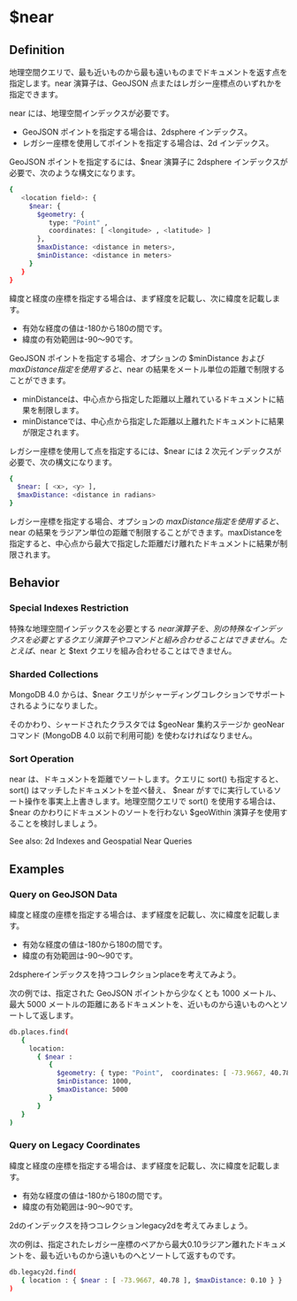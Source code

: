 # $near
## Definition
地理空間クエリで、最も近いものから最も遠いものまでドキュメントを返す点を指定します。near 演算子は、GeoJSON 点またはレガシー座標点のいずれかを指定できます。

near には、地理空間インデックスが必要です。

- GeoJSON ポイントを指定する場合は、2dsphere インデックス。
- レガシー座標を使用してポイントを指定する場合は、2d インデックス。

GeoJSON ポイントを指定するには、$near 演算子に 2dsphere インデックスが必要で、次のような構文になります。

```bash
{
   <location field>: {
     $near: {
       $geometry: {
          type: "Point" ,
          coordinates: [ <longitude> , <latitude> ]
       },
       $maxDistance: <distance in meters>,
       $minDistance: <distance in meters>
     }
   }
}
```

緯度と経度の座標を指定する場合は、まず経度を記載し、次に緯度を記載します。

- 有効な経度の値は-180から180の間です。
- 緯度の有効範囲は-90〜90です。

GeoJSON ポイントを指定する場合、オプションの $minDistance および $maxDistance 指定を使用すると、$near の結果をメートル単位の距離で制限することができます。

- minDistanceは、中心点から指定した距離以上離れているドキュメントに結果を制限します。
- minDistanceでは、中心点から指定した距離以上離れたドキュメントに結果が限定されます。

レガシー座標を使用して点を指定するには、$near には 2 次元インデックスが必要で、次の構文になります。

```bash
{
  $near: [ <x>, <y> ],
  $maxDistance: <distance in radians>
}
```


レガシー座標を指定する場合、オプションの $maxDistance 指定を使用すると、$near の結果をラジアン単位の距離で制限することができます。maxDistanceを指定すると、中心点から最大で指定した距離だけ離れたドキュメントに結果が制限されます。

## Behavior
### Special Indexes Restriction
特殊な地理空間インデックスを必要とする $near 演算子を、別の特殊なインデックスを必要とするクエリ演算子やコマンドと組み合わせることはできません。たとえば、$near と $text クエリを組み合わせることはできません。

### Sharded Collections
MongoDB 4.0 からは、$near クエリがシャーディングコレクションでサポートされるようになりました。

そのかわり、シャードされたクラスタでは $geoNear 集約ステージか geoNear コマンド (MongoDB 4.0 以前で利用可能) を使わなければなりません。

### Sort Operation
near は、ドキュメントを距離でソートします。クエリに sort() も指定すると、 sort() はマッチしたドキュメントを並べ替え、 $near がすでに実行しているソート操作を事実上上書きします。地理空間クエリで sort() を使用する場合は、 $near のかわりにドキュメントのソートを行わない $geoWithin 演算子を使用することを検討しましょう。

See also:
2d Indexes and Geospatial Near Queries

## Examples
### Query on GeoJSON Data
緯度と経度の座標を指定する場合は、まず経度を記載し、次に緯度を記載します。

- 有効な経度の値は-180から180の間です。
- 緯度の有効範囲は-90〜90です。

2dsphereインデックスを持つコレクションplaceを考えてみよう。

次の例では、指定された GeoJSON ポイントから少なくとも 1000 メートル、最大 5000 メートルの距離にあるドキュメントを、近いものから遠いものへとソートして返します。

```bash
db.places.find(
   {
     location:
       { $near :
          {
            $geometry: { type: "Point",  coordinates: [ -73.9667, 40.78 ] },
            $minDistance: 1000,
            $maxDistance: 5000
          }
       }
   }
)
```

### Query on Legacy Coordinates
緯度と経度の座標を指定する場合は、まず経度を記載し、次に緯度を記載します。

- 有効な経度の値は-180から180の間です。
- 緯度の有効範囲は-90〜90です。

2dのインデックスを持つコレクションlegacy2dを考えてみましょう。

次の例は、指定されたレガシー座標のペアから最大0.10ラジアン離れたドキュメントを、最も近いものから遠いものへとソートして返すものです。

```bash
db.legacy2d.find(
   { location : { $near : [ -73.9667, 40.78 ], $maxDistance: 0.10 } }
)
```
